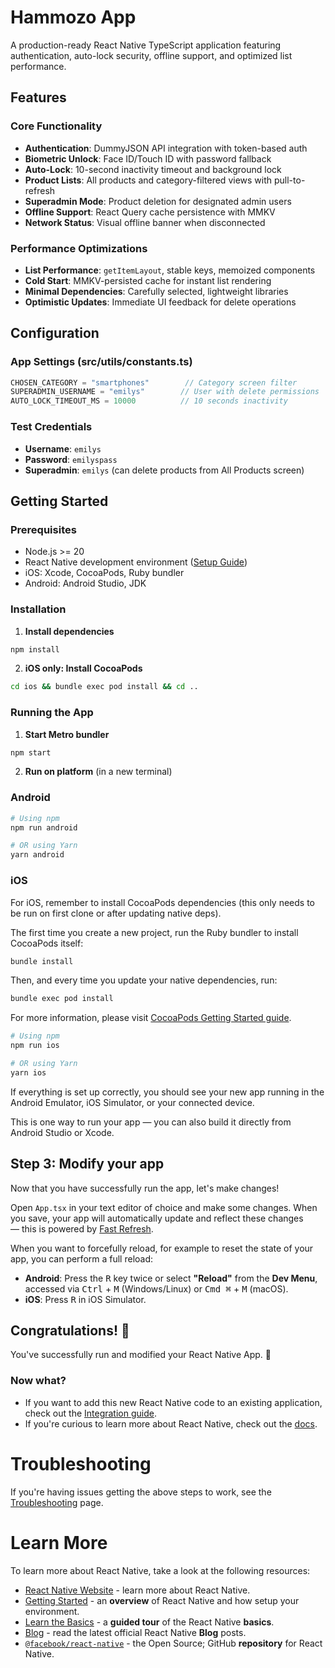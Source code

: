 # Hammozo App

A production-ready React Native TypeScript application featuring authentication, auto-lock security, offline support, and optimized list performance.

## Features

### Core Functionality
- **Authentication**: DummyJSON API integration with token-based auth
- **Biometric Unlock**: Face ID/Touch ID with password fallback
- **Auto-Lock**: 10-second inactivity timeout and background lock
- **Product Lists**: All products and category-filtered views with pull-to-refresh
- **Superadmin Mode**: Product deletion for designated admin users
- **Offline Support**: React Query cache persistence with MMKV
- **Network Status**: Visual offline banner when disconnected

### Performance Optimizations
- **List Performance**: `getItemLayout`, stable keys, memoized components
- **Cold Start**: MMKV-persisted cache for instant list rendering
- **Minimal Dependencies**: Carefully selected, lightweight libraries
- **Optimistic Updates**: Immediate UI feedback for delete operations

## Configuration

### App Settings (src/utils/constants.ts)
```typescript
CHOSEN_CATEGORY = "smartphones"        // Category screen filter
SUPERADMIN_USERNAME = "emilys"        // User with delete permissions
AUTO_LOCK_TIMEOUT_MS = 10000          // 10 seconds inactivity
```

### Test Credentials
- **Username**: `emilys`
- **Password**: `emilyspass`
- **Superadmin**: `emilys` (can delete products from All Products screen)

## Getting Started

### Prerequisites
- Node.js >= 20
- React Native development environment ([Setup Guide](https://reactnative.dev/docs/set-up-your-environment))
- iOS: Xcode, CocoaPods, Ruby bundler
- Android: Android Studio, JDK

### Installation

1. **Install dependencies**
```bash
npm install
```

2. **iOS only: Install CocoaPods**
```bash
cd ios && bundle exec pod install && cd ..
```

### Running the App

1. **Start Metro bundler**
```bash
npm start
```

2. **Run on platform** (in a new terminal)

### Android

```sh
# Using npm
npm run android

# OR using Yarn
yarn android
```

### iOS

For iOS, remember to install CocoaPods dependencies (this only needs to be run on first clone or after updating native deps).

The first time you create a new project, run the Ruby bundler to install CocoaPods itself:

```sh
bundle install
```

Then, and every time you update your native dependencies, run:

```sh
bundle exec pod install
```

For more information, please visit [CocoaPods Getting Started guide](https://guides.cocoapods.org/using/getting-started.html).

```sh
# Using npm
npm run ios

# OR using Yarn
yarn ios
```

If everything is set up correctly, you should see your new app running in the Android Emulator, iOS Simulator, or your connected device.

This is one way to run your app — you can also build it directly from Android Studio or Xcode.

## Step 3: Modify your app

Now that you have successfully run the app, let's make changes!

Open `App.tsx` in your text editor of choice and make some changes. When you save, your app will automatically update and reflect these changes — this is powered by [Fast Refresh](https://reactnative.dev/docs/fast-refresh).

When you want to forcefully reload, for example to reset the state of your app, you can perform a full reload:

- **Android**: Press the <kbd>R</kbd> key twice or select **"Reload"** from the **Dev Menu**, accessed via <kbd>Ctrl</kbd> + <kbd>M</kbd> (Windows/Linux) or <kbd>Cmd ⌘</kbd> + <kbd>M</kbd> (macOS).
- **iOS**: Press <kbd>R</kbd> in iOS Simulator.

## Congratulations! :tada:

You've successfully run and modified your React Native App. :partying_face:

### Now what?

- If you want to add this new React Native code to an existing application, check out the [Integration guide](https://reactnative.dev/docs/integration-with-existing-apps).
- If you're curious to learn more about React Native, check out the [docs](https://reactnative.dev/docs/getting-started).

# Troubleshooting

If you're having issues getting the above steps to work, see the [Troubleshooting](https://reactnative.dev/docs/troubleshooting) page.

# Learn More

To learn more about React Native, take a look at the following resources:

- [React Native Website](https://reactnative.dev) - learn more about React Native.
- [Getting Started](https://reactnative.dev/docs/environment-setup) - an **overview** of React Native and how setup your environment.
- [Learn the Basics](https://reactnative.dev/docs/getting-started) - a **guided tour** of the React Native **basics**.
- [Blog](https://reactnative.dev/blog) - read the latest official React Native **Blog** posts.
- [`@facebook/react-native`](https://github.com/facebook/react-native) - the Open Source; GitHub **repository** for React Native.
